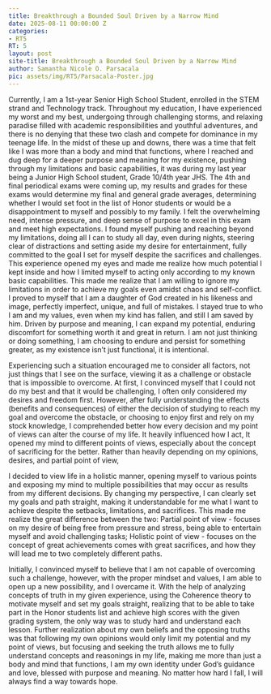 ```yaml
---
title: Breakthrough a Bounded Soul Driven by a Narrow Mind
date: 2025-08-11 00:00:00 Z
categories:
- RT5
RT: 5
layout: post
site-title: Breakthrough a Bounded Soul Driven by a Narrow Mind
author: Samantha Nicole O. Parsacala
pic: assets/img/RT5/Parsacala-Poster.jpg
---
```


Currently, I am a 1st-year Senior High School Student, enrolled in the STEM strand and Technology track. Throughout my education, I have experienced my worst and my best, undergoing through challenging storms, and relaxing paradise filled with academic responsibilities and youthful adventures, and there is no denying that these two clash and compete for dominance in my teenage life. In the midst of these up and downs, there was a time that felt like I was more than a body and mind that functions, where I reached and dug deep for a deeper purpose and meaning for my existence, pushing through my limitations and basic capabilities, it was during my last year being a Junior High School student, Grade 10/4th year JHS. The 4th and final periodical exams were coming up, my results and grades for these exams would determine my final and general grade averages, determining whether I would set foot in the list of Honor students or would be a disappointment to myself and possibly to my family. I felt the overwhelming need, intense pressure, and deep sense of purpose to excel in this exam and meet high expectations. I found myself pushing and reaching beyond my limitations, doing all I can to study all day, even during nights, steering clear of distractions and setting aside my desire for entertainment, fully committed to the goal I set for myself despite the sacrifices and challenges. This experience opened my eyes and made me realize how much potential I kept inside and how I limited myself to acting only according to my known basic capabilities. This made me realize that I am willing to ignore my limitations in order to achieve my goals even amidst chaos and self-conflict. I proved to myself that I am a daughter of God created in his likeness and image, perfectly imperfect, unique, and full of mistakes. I stayed true to who I am and my values, even when my kind has fallen, and still I am saved by him. Driven by purpose and meaning, I can expand my potential, enduring discomfort for something worth it and great in return. I am not just thinking or doing something, I am choosing to endure and persist for something greater, as my existence isn’t just functional, it is intentional.

Experiencing such a situation encouraged me to consider all factors, not just things that I see on the surface, viewing it as a challenge or obstacle that is impossible to overcome. At first, I convinced myself that I could not do my best and that it would be challenging, I often only considered my desires and freedom first. However, after fully understanding the effects (benefits and consequences) of either the decision of studying to reach my goal and overcome the obstacle, or choosing to enjoy first and rely on my stock knowledge, I comprehended better how every decision and my point of views can alter the course of my life. It heavily influenced how I act, It opened my mind to different points of views, especially about the concept of sacrificing for the better. Rather than heavily depending on my opinions, desires, and partial point of view,  

I decided to view life in a holistic manner, opening myself to various points and exposing my mind to multiple possibilities that may occur as results from my different decisions. By changing my perspective, I can clearly set my goals and path straight, making it understandable for me what I want to achieve despite the setbacks, limitations, and sacrifices. This made me realize the great difference between the two: Partial point of view - focuses on my desire of being free from pressure and stress, being able to entertain myself and avoid challenging tasks; Holistic point of view - focuses on the concept of great achievements comes with great sacrifices, and how they will lead me to two completely different paths. 

Initially, I convinced myself to believe that I am not capable of overcoming such a challenge, however, with the proper mindset and values, I am able to open up a new possibility, and I overcame it. With the help of analyzing concepts of truth in my given experience, using the Coherence theory to motivate myself and set my goals straight, realizing that to be able to take part in the Honor students list and achieve high scores with the given grading system, the only way was to study hard and understand each lesson. Further realization about my own beliefs and the opposing truths was that following my own opinions would only limit my potential and my point of views, but focusing and seeking the truth allows me to fully understand concepts and reasonings in my life, making me more than just a body and mind that functions, I am my own identity under God’s guidance and love, blessed with purpose and meaning. No matter how hard I fall, I will always find a way towards hope.


